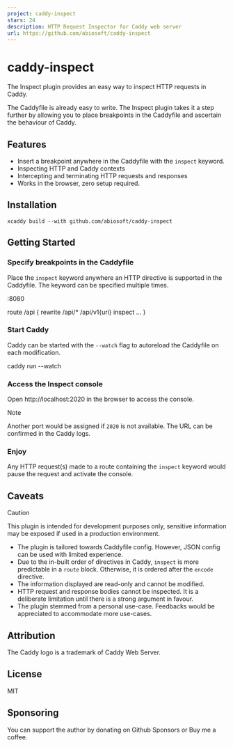 ```yaml
---
project: caddy-inspect
stars: 24
description: HTTP Request Inspector for Caddy web server
url: https://github.com/abiosoft/caddy-inspect
---
```


caddy-inspect
=============

The Inspect plugin provides an easy way to inspect HTTP requests in Caddy.

The Caddyfile is already easy to write. The Inspect plugin takes it a step further by allowing you to place breakpoints in the Caddyfile and ascertain the behaviour of Caddy.

Features
--------

-   Insert a breakpoint anywhere in the Caddyfile with the `inspect` keyword.
-   Inspecting HTTP and Caddy contexts
-   Intercepting and terminating HTTP requests and responses
-   Works in the browser, zero setup required.

Installation
------------

```
xcaddy build --with github.com/abiosoft/caddy-inspect
```

Getting Started
---------------

### Specify breakpoints in the Caddyfile

Place the `inspect` keyword anywhere an HTTP directive is supported in the Caddyfile. The keyword can be specified multiple times.

:8080

route /api {
    rewrite /api/\* /api/v1{uri}
    inspect
    ...
}

### Start Caddy

Caddy can be started with the `--watch` flag to autoreload the Caddyfile on each modification.

caddy run --watch

### Access the Inspect console

Open http://localhost:2020 in the browser to access the console.

Note

Another port would be assigned if `2020` is not available. The URL can be confirmed in the Caddy logs.

### Enjoy

Any HTTP request(s) made to a route containing the `inspect` keyword would pause the request and activate the console.

Caveats
-------

Caution

This plugin is intended for development purposes only, sensitive information may be exposed if used in a production environment.

-   The plugin is tailored towards Caddyfile config. However, JSON config can be used with limited experience.
-   Due to the in-built order of directives in Caddy, `inspect` is more predictable in a `route` block. Otherwise, it is ordered after the `encode` directive.
-   The information displayed are read-only and cannot be modified.
-   HTTP request and response bodies cannot be inspected. It is a deliberate limitation until there is a strong argument in favour.
-   The plugin stemmed from a personal use-case. Feedbacks would be appreciated to accommodate more use-cases.

Attribution
-----------

The Caddy logo is a trademark of Caddy Web Server.

License
-------

MIT

Sponsoring
----------

You can support the author by donating on Github Sponsors or Buy me a coffee.
